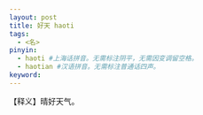 ```yaml
---
layout: post
title: 好天 haoti 
tags:
  - <名>
pinyin: 
  - haoti #上海话拼音。无需标注阴平，无需因变调留空格。 
  - haotian #汉语拼音。无需标注普通话四声。
keyword: 
---
```


【释义】晴好天气。            
                       